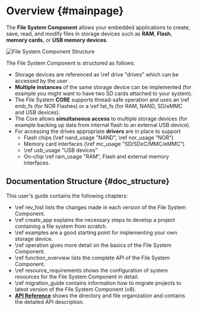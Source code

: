 # Overview {#mainpage}

The **File System Component** allows your embedded applications to create, save, read, and modify files in storage devices
such as **RAM**, **Flash**, **memory cards**, or **USB memory devices**.

![File System Component Structure](FileSystem.svg)

The File System Component is structured as follows:

- Storage devices are referenced as \ref drive "drives" which can be accessed by the user
.
- **Multiple instances** of the same storage device can be implemented (for example you might want to have two SD cards
  attached to your system).
- The File System **CORE** supports thread-safe operation and uses an \ref emb_fs (for NOR Flashes) or a \ref fat_fs
  (for RAM, NAND, SD/eMMC and USB devices).
- The Core allows **simultaneous access** to multiple storage devices (for example backing up data from internal flash to
  an external USB device).
- For accessing the drives appropriate **drivers** are in place to support
  - Flash chips (\ref nand_usage "NAND", \ref nor_usage "NOR")
  - Memory card interfaces (\ref mc_usage "SD/SDxC/MMC/eMMC")
  - \ref usb_usage "USB devices"
  - On-chip \ref ram_usage "RAM", Flash and external memory interfaces.

## Documentation Structure {#doc_structure}

This user's guide contains the following chapters:

- \ref rev_hist lists the changes made in each version of the File System Component.
- \ref create_app explains the necessary steps to develop a project containing a file system from scratch.
- \ref examples are a good starting point for implementing your own storage device.
- \ref operation gives more detail on the basics of the File System Component.
- \ref function_overview lists the complete API of the File System Component.
- \ref resource_requirements shows the configuration of system resources for the File System Component in detail.
- \ref migration_guide contains information how to migrate projects to latest version of the File System Component (v8).
- [**API Reference**](./modules.html) shows the directory and file organization and contains the detailed API description.
